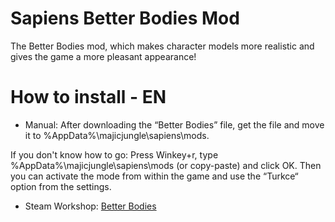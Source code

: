 # Sapiens Better Bodies Mod

The Better Bodies mod, which makes character models more realistic and gives the game a more pleasant appearance!

# How to install - EN
- Manual:
After downloading the “Better Bodies” file, get the file and move it to %AppData%\majicjungle\sapiens\mods.

If you don't know how to go: Press Winkey+r, type %AppData%\majicjungle\sapiens\mods (or copy-paste) and click OK.
Then you can activate the mode from within the game and use the “Turkce“ option from the settings.

- Steam Workshop: [Better Bodies](https://steamcommunity.com/sharedfiles/filedetails/?id=2979663343)
